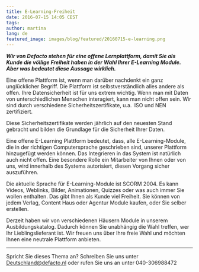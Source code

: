 ```yaml
---
title: E-Learning-Freiheit
date: 2016-07-15 14:05 CEST
tags:
author: martina
lang: de
featured_image: images/blog/featured/20160715-e-learning.png
---
```


***Wir von Defacto stehen für eine offene Lernplattform, damit Sie als Kunde die völlige Freiheit haben in der Wahl Ihrer E-Learning Module. Aber was bedeutet diese Aussage wirklich.***

Eine offene Plattform ist, wenn man darüber nachdenkt ein ganz unglücklicher Begriff. Die Plattform ist selbstverständlich alles andere als offen. Ihre Datensicherheit ist für uns extrem wichtig. Wenn man mit Daten von unterschiedlichen Menschen interagiert, kann man nicht offen sein. Wir sind durch verschiedene Sicherheitszertifikate, u.a. ISO und NEN zertifiziert.

 Diese Sicherheitszertifikate werden jährlich auf den neuesten Stand gebracht und bilden die Grundlage für die Sicherheit Ihrer Daten.

Eine offene E-Learning Plattform bedeutet, dass, alle E-Learning-Module, die in der richtigen Computersprache geschrieben sind, unserer Plattform hinzugefügt werden können. Das Integrieren in das System ist natürlich auch nicht offen. Eine besondere Rolle ein Mitarbeiter von Ihnen oder von uns, wird innerhalb des Systems autorisiert, diesen Vorgang sicher auszuführen.

Die aktuelle Sprache für E-Learning-Module ist SCORM 2004. Es kann Videos, Weblinks, Bilder, Animationen, Quizzes oder was auch immer Sie wollen enthalten. Das gibt Ihnen als Kunde viel Freiheit. Sie können von jedem Verlag, Content Haus oder Agentur Module kaufen, oder Sie selber erstellen.

Derzeit haben wir von verschiedenen Häusern Module in unserem Ausbildungskatalog. Dadurch können Sie unabhängig die Wahl treffen, wer Ihr Lieblingslieferant ist. Wir freuen uns über Ihre freie Wahl und möchten Ihnen eine neutrale Plattform anbieten.

---
Spricht Sie dieses Thema an? Schreiben Sie uns unter [Deutschland@defacto.nl](mailto:Deutschland@defacto.nl) oder rufen Sie uns an unter 040-306988472
